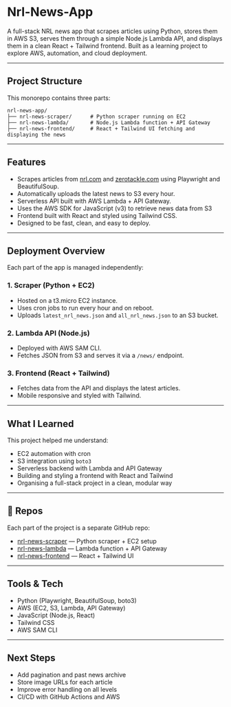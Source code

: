 # Nrl-News-App

A full-stack NRL news app that scrapes articles using Python, stores them in AWS S3, serves them through a simple Node.js Lambda API, and displays them in a clean React + Tailwind frontend. Built as a learning project to explore AWS, automation, and cloud deployment.

---

## Project Structure

This monorepo contains three parts:

```
nrl-news-app/
├── nrl-news-scraper/      # Python scraper running on EC2
├── nrl-news-lambda/       # Node.js Lambda function + API Gateway
├── nrl-news-frontend/     # React + Tailwind UI fetching and displaying the news
```

---

## Features

- Scrapes articles from [nrl.com](https://nrl.com) and [zerotackle.com](https://zerotackle.com) using Playwright and BeautifulSoup.
- Automatically uploads the latest news to S3 every hour.
- Serverless API built with AWS Lambda + API Gateway.
- Uses the AWS SDK for JavaScript (v3) to retrieve news data from S3
- Frontend built with React and styled using Tailwind CSS.
- Designed to be fast, clean, and easy to deploy.

---

## Deployment Overview

Each part of the app is managed independently:

### 1. **Scraper (Python + EC2)**
- Hosted on a t3.micro EC2 instance.
- Uses cron jobs to run every hour and on reboot.
- Uploads `latest_nrl_news.json` and `all_nrl_news.json` to an S3 bucket.

### 2. **Lambda API (Node.js)**
- Deployed with AWS SAM CLI.
- Fetches JSON from S3 and serves it via a `/news/` endpoint.

### 3. **Frontend (React + Tailwind)**
- Fetches data from the API and displays the latest articles.
- Mobile responsive and styled with Tailwind.

---

## What I Learned

This project helped me understand:
- EC2 automation with cron
- S3 integration using `boto3`
- Serverless backend with Lambda and API Gateway
- Building and styling a frontend with React and Tailwind
- Organising a full-stack project in a clean, modular way

---

## 📁 Repos

Each part of the project is a separate GitHub repo:

- [nrl-news-scraper](https://github.com/yourusername/nrl-news-scraper) — Python scraper + EC2 setup
- [nrl-news-lambda](https://github.com/yourusername/nrl-news-lambda) — Lambda function + API Gateway
- [nrl-news-frontend](https://github.com/yourusername/nrl-news-frontend) — React + Tailwind UI

---

## Tools & Tech

- Python (Playwright, BeautifulSoup, boto3)
- AWS (EC2, S3, Lambda, API Gateway)
- JavaScript (Node.js, React)
- Tailwind CSS
- AWS SAM CLI

---

## Next Steps

- Add pagination and past news archive
- Store image URLs for each article
- Improve error handling on all levels
- CI/CD with GitHub Actions and AWS

